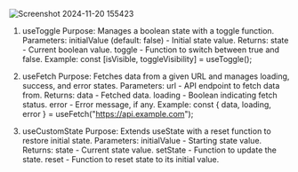 ![Screenshot 2024-11-20 155423](https://github.com/user-attachments/assets/079cc07a-49d4-483d-aa7d-6a376453d408)
1. useToggle
Purpose: Manages a boolean state with a toggle function.
Parameters:
initialValue (default: false) - Initial state value.
Returns:
state - Current boolean value.
toggle - Function to switch between true and false.
Example:
const [isVisible, toggleVisibility] = useToggle();

2. useFetch
Purpose: Fetches data from a given URL and manages loading, success, and error states.
Parameters:
url - API endpoint to fetch data from.
Returns:
data - Fetched data.
loading - Boolean indicating fetch status.
error - Error message, if any.
Example:
const { data, loading, error } = useFetch("https://api.example.com");

3. useCustomState
Purpose: Extends useState with a reset function to restore initial state.
Parameters:
initialValue - Starting state value.
Returns:
state - Current state value.
setState - Function to update the state.
reset - Function to reset state to its initial value.
